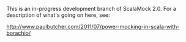 This is an in-progress development branch of ScalaMock 2.0. For a description of what's going on here, see:

http://www.paulbutcher.com/2011/07/power-mocking-in-scala-with-borachio/
